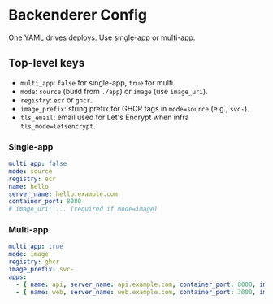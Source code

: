 # Backenderer Config

One YAML drives deploys. Use single-app or multi-app.

## Top-level keys
- `multi_app`: `false` for single-app, `true` for multi.
- `mode`: `source` (build from `./app`) or `image` (use `image_uri`).
- `registry`: `ecr` or `ghcr`.
- `image_prefix`: string prefix for GHCR tags in `mode=source` (e.g., `svc-`).
- `tls_email`: email used for Let's Encrypt when infra `tls_mode=letsencrypt`.

### Single-app
```yaml
multi_app: false
mode: source
registry: ecr
name: hello
server_name: hello.example.com
container_port: 8080
# image_uri: ... (required if mode=image)
```
### Multi-app
```yaml
multi_app: true
mode: image
registry: ghcr
image_prefix: svc-
apps:
  - { name: api, server_name: api.example.com, container_port: 8000, image_uri: ghcr.io/org/api:1.0 }
  - { name: web, server_name: web.example.com, container_port: 3000, image_uri: ghcr.io/org/web:2.0 }
```